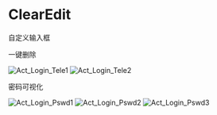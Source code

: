 # ClearEdit
自定义输入框

一键删除

![Act_Login_Tele1](https://user-images.githubusercontent.com/34259093/114487656-949ca300-9c42-11eb-8d0e-8c102731dd8f.jpg)
![Act_Login_Tele2](https://user-images.githubusercontent.com/34259093/114487664-96666680-9c42-11eb-96f1-8cfb936d3bf1.jpg)

密码可视化

![Act_Login_Pswd1](https://user-images.githubusercontent.com/34259093/114487690-9fefce80-9c42-11eb-961c-ca47691b3949.jpg)
![Act_Login_Pswd2](https://user-images.githubusercontent.com/34259093/114487697-a1b99200-9c42-11eb-83d4-cc28b9974c93.jpg)
![Act_Login_Pswd3](https://user-images.githubusercontent.com/34259093/114487701-a2522880-9c42-11eb-98d1-4ce5819cfdfd.jpg)
